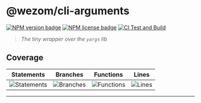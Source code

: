 # @wezom/cli-arguments

[![NPM version badge](https://img.shields.io/npm/v/@wezom/cli-arguments.svg)](https://www.npmjs.com/package/@wezom/cli-arguments)
[![NPM license badge](https://img.shields.io/npm/l/@wezom/cli-arguments.svg)](https://www.npmjs.com/package/@wezom/cli-arguments)
[![CI Test and Build](https://github.com/WezomCompany/cli-arguments/actions/workflows/ci.yml/badge.svg)](https://github.com/WezomCompany/cli-arguments/actions/workflows/ci.yml)

> _The tiny wrapper over the `yargs` lib_

## Coverage

| Statements                                                                                 | Branches                                                                          | Functions                                                                              | Lines                                                                            |
| ------------------------------------------------------------------------------------------ | --------------------------------------------------------------------------------- | -------------------------------------------------------------------------------------- | -------------------------------------------------------------------------------- |
| ![Statements](https://img.shields.io/badge/statements-91.66%25-brightgreen.svg?style=flat) | ![Branches](https://img.shields.io/badge/branches-88.88%25-yellow.svg?style=flat) | ![Functions](https://img.shields.io/badge/functions-100%25-brightgreen.svg?style=flat) | ![Lines](https://img.shields.io/badge/lines-91.66%25-brightgreen.svg?style=flat) |

---
